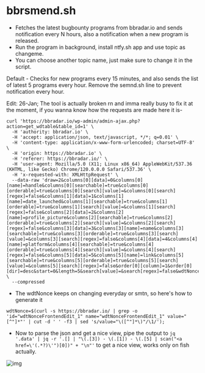# bbrsmend.sh
- Fetches the latest bugbounty programs from bbradar.io and sends notification every N hours, also a notification when a new program is released.
- Run the program in background, install ntfy.sh app and use topic as changeme.
- You can choose another topic name, just make sure to change it in the script.

Default - Checks for new programs every 15 minutes, and also sends the list of latest 5 programs every hour. Remove the semnd.sh line to prevent notification every hour.

Edit: 26-Jan; The tool is actually broken rn and imma really busy to fix it at the moment, if you wanna know how the requests are made here it is-

```
curl 'https://bbradar.io/wp-admin/admin-ajax.php?action=get_wdtable&table_id=1' \
  -H 'authority: bbradar.io' \
  -H 'accept: application/json, text/javascript, */*; q=0.01' \
  -H 'content-type: application/x-www-form-urlencoded; charset=UTF-8' \
  -H 'origin: https://bbradar.io' \
  -H 'referer: https://bbradar.io/' \
  -H 'user-agent: Mozilla/5.0 (X11; Linux x86_64) AppleWebKit/537.36 (KHTML, like Gecko) Chrome/120.0.0.0 Safari/537.36' \
  -H 'x-requested-with: XMLHttpRequest' \
  --data-raw 'draw=2&columns[0][data]=0&columns[0][name]=handle&columns[0][searchable]=true&columns[0][orderable]=true&columns[0][search][value]=&columns[0][search][regex]=false&columns[1][data]=1&columns[1][name]=date_launched&columns[1][searchable]=true&columns[1][orderable]=true&columns[1][search][value]=&columns[1][search][regex]=false&columns[2][data]=2&columns[2][name]=profile_picture&columns[2][searchable]=true&columns[2][orderable]=true&columns[2][search][value]=&columns[2][search][regex]=false&columns[3][data]=3&columns[3][name]=name&columns[3][searchable]=true&columns[3][orderable]=true&columns[3][search][value]=&columns[3][search][regex]=false&columns[4][data]=4&columns[4][name]=platform&columns[4][searchable]=true&columns[4][orderable]=true&columns[4][search][value]=&columns[4][search][regex]=false&columns[5][data]=5&columns[5][name]=link&columns[5][searchable]=true&columns[5][orderable]=true&columns[5][search][value]=&columns[5][search][regex]=false&order[0][column]=1&order[0][dir]=desc&start=0&length=5&search[value]=&search[regex]=false&wdtNonce=f53dd34de7' \
  --compressed
```
- The wdtNonce keeps on changing everyday or smtn, so here's how to generate it

```
wdtNonce=$(curl -s https://bbradar.io/ | grep -o 'id="wdtNonceFrontendEdit_1" name="wdtNonceFrontendEdit_1" value="[^"]*"' | cut -d ' ' -f3 | sed 's/value="\([^"]*\)"/\1/');
```
- Now to parse the json and get a nice view, pipe the output to ``` jq  '.data' | jq -r '.[] | "\(.[3]) - \(.[1]) - \(.[5] | scan("<a href=\'(.*?)\'")[0])" + "\n"' ``` to get a nice view, works only on fish actually.


![img](https://i.ibb.co/wh6sLMC/IMG-20240125-183718.jpg)
